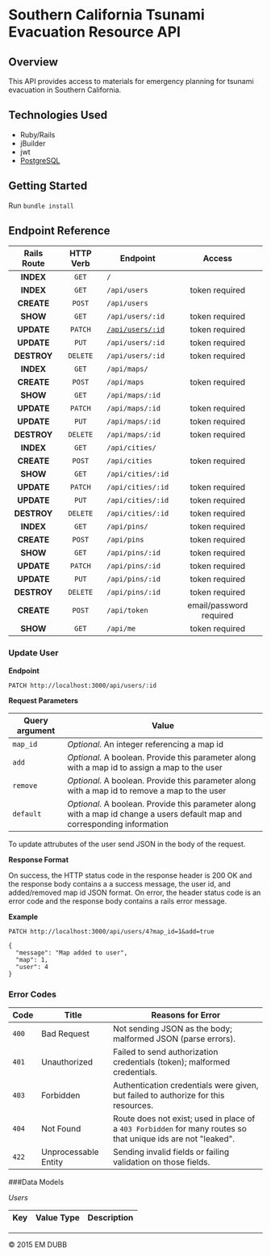 # Southern California Tsunami Evacuation Resource API

## Overview

This API provides access to materials for emergency planning for tsunami evacuation
in Southern California.

## Technologies Used

* Ruby/Rails
* jBuilder
* jwt
* [PostgreSQL](http://www.postgresql.org/docs/)

## Getting Started

Run `bundle install`

## Endpoint Reference

Rails Route | HTTP Verb | Endpoint                      | Access    
:----------:|:---------:|-------------------------------|:---------------:
**INDEX**   | `GET`     | `/`                           | 
**INDEX**   | `GET`     | `/api/users`                  | token required
**CREATE**  | `POST`    | `/api/users`                  | 
**SHOW**    | `GET`     | `/api/users/:id`              | token required
**UPDATE**  | `PATCH`   | [`/api/users/:id`](#postUser) | token required
**UPDATE**  | `PUT`     | `/api/users/:id`              | token required
**DESTROY** | `DELETE`  | `/api/users/:id`              | token required
**INDEX**   | `GET`     | `/api/maps/`                  | 
**CREATE**  | `POST`    | `/api/maps`                   | token required
**SHOW**    | `GET`     | `/api/maps/:id`               | 
**UPDATE**  | `PATCH`   | `/api/maps/:id`               | token required
**UPDATE**  | `PUT`     | `/api/maps/:id`               | token required
**DESTROY** | `DELETE`  | `/api/maps/:id`               | token required
**INDEX**   | `GET`     | `/api/cities/`                | 
**CREATE**  | `POST`    | `/api/cities`                 | token required
**SHOW**    | `GET`     | `/api/cities/:id`             | 
**UPDATE**  | `PATCH`   | `/api/cities/:id`             | token required
**UPDATE**  | `PUT`     | `/api/cities/:id`             | token required
**DESTROY** | `DELETE`  | `/api/cities/:id`             | token required
**INDEX**   | `GET`     | `/api/pins/`                  | token required
**CREATE**  | `POST`    | `/api/pins`                   | token required
**SHOW**    | `GET`     | `/api/pins/:id`               | token required
**UPDATE**  | `PATCH`   | `/api/pins/:id`               | token required
**UPDATE**  | `PUT`     | `/api/pins/:id`               | token required
**DESTROY** | `DELETE`  | `/api/pins/:id`               | token required
**CREATE**  | `POST`    | `/api/token`                  | email/password required
**SHOW**    | `GET`     | `/api/me`                     | token required

<a name="postUser"></a>
### Update User 

**Endpoint**

```PATCH http://localhost:3000/api/users/:id```

**Request Parameters**

Query argument | Value
---------------|------------------------------
`map_id`       | *Optional.* An integer referencing a map id
`add`          | *Optional.* A boolean. Provide this parameter along with a map id to assign a map to the user
`remove`       | *Optional.* A boolean. Provide this parameter along with a map id to remove a map to the user
`default`      | *Optional.* A boolean. Provide this parameter along with a map id change a users default map and corresponding information

To update attrubutes of the user send JSON in the body of the request.

**Response Format**

On success, the HTTP status code in the response header is 200 OK and the response body contains a a success message, the user id, and added/removed map id JSON format. On error, the header status code is an error code and the response body contains a rails error message.

**Example**

```PATCH http://localhost:3000/api/users/4?map_id=1&add=true```
```
{
  "message": "Map added to user",
  "map": 1,
  "user": 4
}
```

### Error Codes

Code      | Title                | Reasons for Error
----------|----------------------|----------------------------------
`400`     | Bad Request          | Not sending JSON as the body; malformed JSON (parse errors).
`401`     | Unauthorized         | Failed to send authorization credentials (token); malformed credentials.
`403`     | Forbidden		   	 | Authentication credentials were given, but failed to authorize for this resources.
`404`     | Not Found            |	Route does not exist; used in place of a `403 Forbidden` for many routes so that unique ids are not "leaked".
`422`     | Unprocessable Entity | Sending invalid fields or failing validation on those fields.

###Data Models

*Users*

Key       | Value Type       | Description 
----------|------------------|----------------------------------


---
© 2015 EM DUBB
